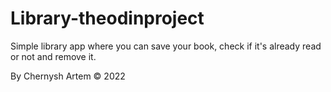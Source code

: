 # Library-theodinproject
Simple library app where you can save your book, check if it's already read or not and remove it.

By Chernysh Artem © 2022